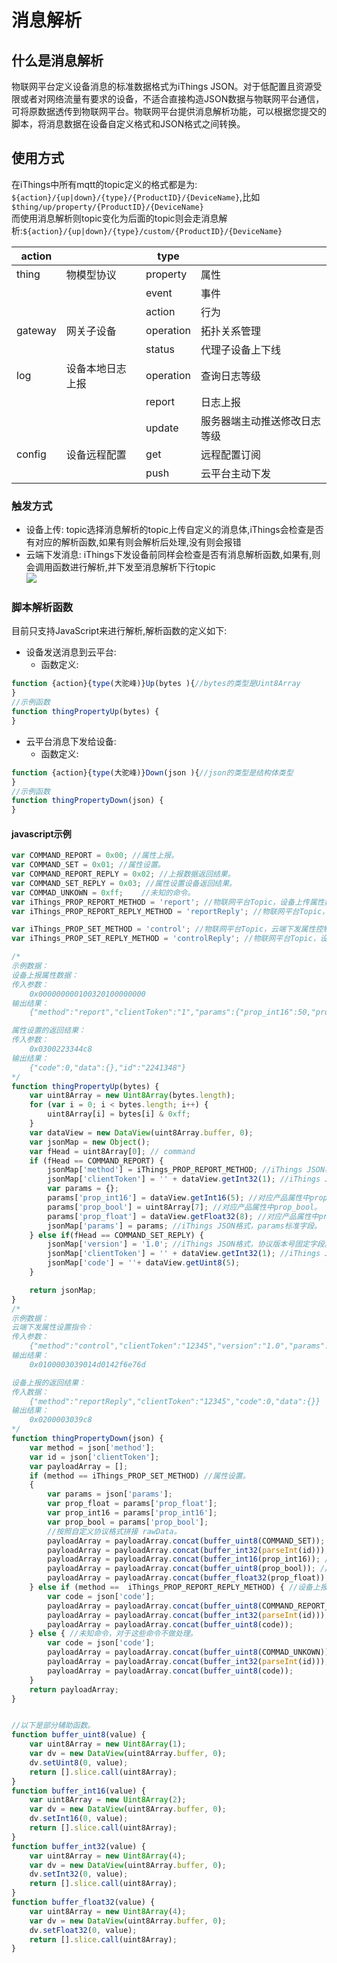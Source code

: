 # 消息解析
## 什么是消息解析
物联网平台定义设备消息的标准数据格式为iThings JSON。对于低配置且资源受限或者对网络流量有要求的设备，不适合直接构造JSON数据与物联网平台通信，
可将原数据透传到物联网平台。物联网平台提供消息解析功能，可以根据您提交的脚本，将消息数据在设备自定义格式和JSON格式之间转换。 

## 使用方式
在iThings中所有mqtt的topic定义的格式都是为: `${action}/{up|down}/{type}/{ProductID}/{DeviceName}`,比如`$thing/up/property/{ProductID}/{DeviceName}`  
而使用消息解析则topic变化为后面的topic则会走消息解析:`${action}/{up|down}/{type}/custom/{ProductID}/{DeviceName}`  

| action  |          | type      |                |
|---------|----------|-----------|----------------|
| thing   | 物模型协议    | property  | 属性             |
|         |          | event     | 事件             |
|         |          | action    | 行为             |
| gateway | 网关子设备    | operation | 拓扑关系管理         |
|         |          | status    | 代理子设备上下线       |
| log     | 设备本地日志上报 | operation | 查询日志等级         |
|         |          | report    | 日志上报           |
|         |          | update    | 服务器端主动推送修改日志等级 |
| config  | 设备远程配置   | get       | 远程配置订阅         |
|         |          | push      | 云平台主动下发        |


### 触发方式  
* 设备上传: topic选择消息解析的topic上传自定义的消息体,iThings会检查是否有对应的解析函数,如果有则会解析后处理,没有则会报错
* 云端下发消息: iThings下发设备前同样会检查是否有消息解析函数,如果有,则会调用函数进行解析,并下发至消息解析下行topic  
  <img src="/assets/云端开发/消息解析/设备上传.png">  
### 脚本解析函数
目前只支持JavaScript来进行解析,解析函数的定义如下:
* 设备发送消息到云平台: 
  * 函数定义:
```js
function {action}{type(大驼峰)}Up(bytes ){//bytes的类型是Uint8Array
}
//示例函数
function thingPropertyUp(bytes) {
}
```

* 云平台消息下发给设备:
  * 函数定义:
```js
function {action}{type(大驼峰)}Down(json ){//json的类型是结构体类型
}
//示例函数
function thingPropertyDown(json) {
}
```

#### javascript示例
```js
var COMMAND_REPORT = 0x00; //属性上报。
var COMMAND_SET = 0x01; //属性设置。
var COMMAND_REPORT_REPLY = 0x02; //上报数据返回结果。
var COMMAND_SET_REPLY = 0x03; //属性设置设备返回结果。
var COMMAD_UNKOWN = 0xff;    //未知的命令。
var iThings_PROP_REPORT_METHOD = 'report'; //物联网平台Topic，设备上传属性数据到云端。
var iThings_PROP_REPORT_REPLY_METHOD = 'reportReply'; //物联网平台Topic，设备上传属性数据到云端回复。

var iThings_PROP_SET_METHOD = 'control'; //物联网平台Topic，云端下发属性控制指令到设备端。
var iThings_PROP_SET_REPLY_METHOD = 'controlReply'; //物联网平台Topic，设备上报属性设置的结果到云端。

/*
示例数据：
设备上报属性数据：
传入参数：
    0x000000000100320100000000
输出结果：
    {"method":"report","clientToken":"1","params":{"prop_int16":50,"prop_bool":1,"prop_float":0}}

属性设置的返回结果：
传入参数：
    0x0300223344c8
输出结果：
    {"code":0,"data":{},"id":"2241348"}
*/
function thingPropertyUp(bytes) {
    var uint8Array = new Uint8Array(bytes.length);
    for (var i = 0; i < bytes.length; i++) {
        uint8Array[i] = bytes[i] & 0xff;
    }
    var dataView = new DataView(uint8Array.buffer, 0);
    var jsonMap = new Object();
    var fHead = uint8Array[0]; // command
    if (fHead == COMMAND_REPORT) {
        jsonMap['method'] = iThings_PROP_REPORT_METHOD; //iThings JSON格式，属性上报topic。
        jsonMap['clientToken'] = '' + dataView.getInt32(1); //iThings JSON格式，标示该次请求id值。
        var params = {};
        params['prop_int16'] = dataView.getInt16(5); //对应产品属性中prop_int16。
        params['prop_bool'] = uint8Array[7]; //对应产品属性中prop_bool。
        params['prop_float'] = dataView.getFloat32(8); //对应产品属性中prop_float。
        jsonMap['params'] = params; //iThings JSON格式，params标准字段。
    } else if(fHead == COMMAND_SET_REPLY) {
        jsonMap['version'] = '1.0'; //iThings JSON格式，协议版本号固定字段。
        jsonMap['clientToken'] = '' + dataView.getInt32(1); //iThings JSON格式，标示该次请求id值。
        jsonMap['code'] = ''+ dataView.getUint8(5);
    }

    return jsonMap;
}
/*
示例数据：
云端下发属性设置指令：
传入参数：
    {"method":"control","clientToken":"12345","version":"1.0","params":{"prop_float":123.452, "prop_int16":333, "prop_bool":1}}
输出结果：
    0x0100003039014d0142f6e76d

设备上报的返回结果：
传入数据：
    {"method":"reportReply","clientToken":"12345","code":0,"data":{}}
输出结果：
    0x0200003039c8
*/
function thingPropertyDown(json) {
    var method = json['method'];
    var id = json['clientToken'];
    var payloadArray = [];
    if (method == iThings_PROP_SET_METHOD) //属性设置。
    {
        var params = json['params'];
        var prop_float = params['prop_float'];
        var prop_int16 = params['prop_int16'];
        var prop_bool = params['prop_bool'];
        //按照自定义协议格式拼接 rawData。
        payloadArray = payloadArray.concat(buffer_uint8(COMMAND_SET)); //command字段。
        payloadArray = payloadArray.concat(buffer_int32(parseInt(id))); //iThings JSON格式 'id'。
        payloadArray = payloadArray.concat(buffer_int16(prop_int16)); //属性'prop_int16'的值。
        payloadArray = payloadArray.concat(buffer_uint8(prop_bool)); //属性'prop_bool'的值。
        payloadArray = payloadArray.concat(buffer_float32(prop_float)); //属性'prop_float'的值。
    } else if (method ==  iThings_PROP_REPORT_REPLY_METHOD) { //设备上报数据返回结果。
        var code = json['code'];
        payloadArray = payloadArray.concat(buffer_uint8(COMMAND_REPORT_REPLY)); //command字段。
        payloadArray = payloadArray.concat(buffer_int32(parseInt(id))); //iThings JSON格式'id'。
        payloadArray = payloadArray.concat(buffer_uint8(code));
    } else { //未知命令，对于这些命令不做处理。
        var code = json['code'];
        payloadArray = payloadArray.concat(buffer_uint8(COMMAD_UNKOWN)); //command字段。
        payloadArray = payloadArray.concat(buffer_int32(parseInt(id))); //iThings JSON格式'id'。
        payloadArray = payloadArray.concat(buffer_uint8(code));
    }
    return payloadArray;
}


//以下是部分辅助函数。
function buffer_uint8(value) {
    var uint8Array = new Uint8Array(1);
    var dv = new DataView(uint8Array.buffer, 0);
    dv.setUint8(0, value);
    return [].slice.call(uint8Array);
}
function buffer_int16(value) {
    var uint8Array = new Uint8Array(2);
    var dv = new DataView(uint8Array.buffer, 0);
    dv.setInt16(0, value);
    return [].slice.call(uint8Array);
}
function buffer_int32(value) {
    var uint8Array = new Uint8Array(4);
    var dv = new DataView(uint8Array.buffer, 0);
    dv.setInt32(0, value);
    return [].slice.call(uint8Array);
}
function buffer_float32(value) {
    var uint8Array = new Uint8Array(4);
    var dv = new DataView(uint8Array.buffer, 0);
    dv.setFloat32(0, value);
    return [].slice.call(uint8Array);
}

```